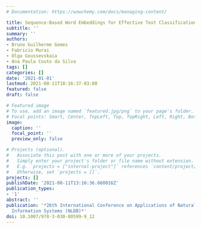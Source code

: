 ```yaml
---
# Documentation: https://wowchemy.com/docs/managing-content/

title: Sequence-Based Word Embeddings for Effective Text Classification
subtitle: ''
summary: ''
authors:
- Bruno Guilherme Gomes
- Fabricio Murai
- Olga Goussevskaia
- Ana Paula Couto da Silva
tags: []
categories: []
date: '2021-01-01'
lastmod: 2021-08-11T10:16:37-03:00
featured: false
draft: false

# Featured image
# To use, add an image named `featured.jpg/png` to your page's folder.
# Focal points: Smart, Center, TopLeft, Top, TopRight, Left, Right, BottomLeft, Bottom, BottomRight.
image:
  caption: ''
  focal_point: ''
  preview_only: false

# Projects (optional).
#   Associate this post with one or more of your projects.
#   Simply enter your project's folder or file name without extension.
#   E.g. `projects = ["internal-project"]` references `content/project/deep-learning/index.md`.
#   Otherwise, set `projects = []`.
projects: []
publishDate: '2021-08-11T13:16:36.660016Z'
publication_types:
- '1'
abstract: ''
publication: '*26th International Conference on Applications of Natural Language to
  Information Systems (NLDB)*'
doi: 10.1007/978-3-030-80599-9_12
---
```

